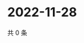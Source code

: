 # 2022-11-28

共 0 条

<!-- BEGIN WEIBO -->
<!-- 最后更新时间 Mon Nov 28 2022 12:18:14 GMT+0800 (China Standard Time) -->

<!-- END WEIBO -->
